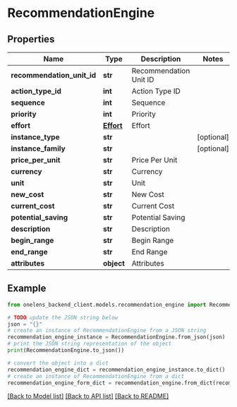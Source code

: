# RecommendationEngine


## Properties

Name | Type | Description | Notes
------------ | ------------- | ------------- | -------------
**recommendation_unit_id** | **str** | Recommendation Unit ID | 
**action_type_id** | **int** | Action Type ID | 
**sequence** | **int** | Sequence | 
**priority** | **int** | Priority | 
**effort** | [**Effort**](Effort.md) | Effort | 
**instance_type** | **str** |  | [optional] 
**instance_family** | **str** |  | [optional] 
**price_per_unit** | **str** | Price Per Unit | 
**currency** | **str** | Currency | 
**unit** | **str** | Unit | 
**new_cost** | **str** | New Cost | 
**current_cost** | **str** | Current Cost | 
**potential_saving** | **str** | Potential Saving | 
**description** | **str** | Description | 
**begin_range** | **str** | Begin Range | 
**end_range** | **str** | End Range | 
**attributes** | **object** | Attributes | 

## Example

```python
from onelens_backend_client.models.recommendation_engine import RecommendationEngine

# TODO update the JSON string below
json = "{}"
# create an instance of RecommendationEngine from a JSON string
recommendation_engine_instance = RecommendationEngine.from_json(json)
# print the JSON string representation of the object
print(RecommendationEngine.to_json())

# convert the object into a dict
recommendation_engine_dict = recommendation_engine_instance.to_dict()
# create an instance of RecommendationEngine from a dict
recommendation_engine_form_dict = recommendation_engine.from_dict(recommendation_engine_dict)
```
[[Back to Model list]](../README.md#documentation-for-models) [[Back to API list]](../README.md#documentation-for-api-endpoints) [[Back to README]](../README.md)


